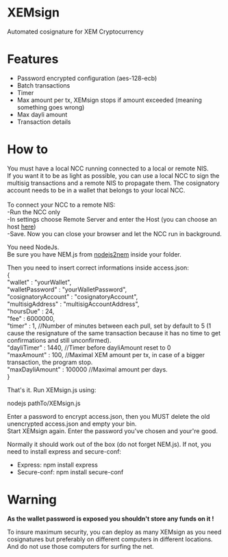 # XEMsign
Automated cosignature for XEM Cryptocurrency

# Features
- Password encrypted configuration (aes-128-ecb)
- Batch transactions
- Timer
- Max amount per tx, XEMsign stops if amount exceeded (meaning something goes wrong)
- Max dayli amount
- Transaction details

# How to

You must have a local NCC running connected to a local or remote NIS.<br>
If you want it to be as light as possible, you can use a local NCC to sign the multisig transactions and a remote NIS to propagate them. The cosignatory account needs to be in a wallet that belongs to your local NCC.<br><br>
To connect your NCC to a remote NIS:<br>
-Run the NCC only<br>
-In settings choose Remote Server and enter the Host (you can choose an host <a href="http://www.nodeexplorer.com/" target="_blank">here</a>)<br>
-Save. Now you can close your browser and let the NCC run in background.

You need NodeJs.<br>
Be sure you have NEM.js from <a href="https://github.com/NewEconomyMovement/nodejs2nem" target="_blank">nodejs2nem</a> inside your folder.

Then you need to insert correct informations inside access.json:<br>
{<br>
"wallet" : "yourWallet",<br>
"walletPassword" : "yourWalletPassword",<br>
"cosignatoryAccount" : "cosignatoryAccount",<br>
"multisigAddress" : "multisigAccountAddress",<br>
"hoursDue" : 24,<br>
"fee" : 6000000,<br>
"timer" : 1, //Number of minutes between each pull, set by default to 5 (1 cause the resignature of the same transaction because it has no time to get confirmations and still unconfirmed).<br>
"dayliTimer" : 1440, //Timer before dayliAmount reset to 0<br>
"maxAmount" : 100, //Maximal XEM amount per tx, in case of a bigger transaction, the program stop.<br>
"maxDayliAmount" : 100000 //Maximal amount per days.<br>
}<br>

That's it. Run XEMsign.js using:

nodejs pathTo/XEMsign.js

Enter a password to encrypt access.json, then you MUST delete the old unencrypted access.json and empty your bin.<br>
Start XEMsign again. Enter the password you've chosen and your're good.

Normally it should work out of the box (do not forget NEM.js). If not, you need to install express and secure-conf:
- Express: npm install express
- Secure-conf: npm install secure-conf

# Warning 

<b>As the wallet password is exposed you shouldn't store any funds on it !</b>

To insure maximum security, you can deploy as many XEMsign as you need cosignatures but preferably on different computers in different locations. And do not use those computers for surfing the net.
